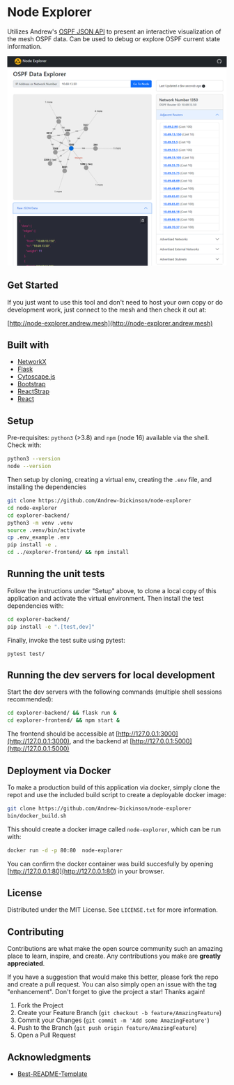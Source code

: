 
# Node Explorer

Utilizes Andrew's [OSPF JSON API](http://api.andrew.mesh/api/v1/ospf/linkdb) to present an interactive
visualization of the mesh OSPF data. Can be used to debug or explore OSPF current state information.

![A screenshot of the data explorer tool in use](/screenshots/img1.png?raw=true)

## Get Started

If you just want to use this tool and don't need to host your own copy or do development work,
just connect to the mesh and then check it out at: 

[http://node-explorer.andrew.mesh](http://node-explorer.andrew.mesh)

## Built with
- [NetworkX](https://networkx.org/)
- [Flask](https://flask.palletsprojects.com/en/2.3.x/)
- [Cytoscape.js](https://js.cytoscape.org/)
- [Bootstrap](https://getbootstrap.com/)
- [ReactStrap](https://reactstrap.github.io/)
- [React](https://react.dev/)

## Setup 

Pre-requisites: `python3` (>3.8) and `npm` (node 16) available via the shell. Check with:
```sh
python3 --version
node --version
```


Then setup by cloning, creating a virtual env, creating the `.env` file, and installing the dependencies
```sh
git clone https://github.com/Andrew-Dickinson/node-explorer
cd node-explorer
cd explorer-backend/
python3 -m venv .venv
source .venv/bin/activate
cp .env_example .env
pip install -e .
cd ../explorer-frontend/ && npm install
```

## Running the unit tests

Follow the instructions under "Setup" above, to clone a local copy of this application and activate
the virtual environment. Then install the test dependencies with:
```sh
cd explorer-backend/
pip install -e ".[test,dev]"
```

Finally, invoke the test suite using pytest:
```
pytest test/
```

## Running the dev servers for local development

Start the dev servers with the following commands (multiple shell sessions recommended):
```sh
cd explorer-backend/ && flask run &
cd explorer-frontend/ && npm start &
```

The frontend should be accessible at [http://127.0.0.1:3000](http://127.0.0.1:3000), and the backend at [http://127.0.0.1:5000](http://127.0.0.1:5000)

## Deployment via Docker

To make a production build of this application via docker, simply clone the repot and
use the included build script to create a deployable docker image:

```sh
git clone https://github.com/Andrew-Dickinson/node-explorer
bin/docker_build.sh
```

This should create a docker image called `node-explorer`, which can be run with:
```sh
docker run -d -p 80:80  node-explorer
```

You can confirm the docker container was build succesfully by opening [http://127.0.0.1:80](http://127.0.0.1:80) in your browser.

## License

Distributed under the MIT License. See `LICENSE.txt` for more information.

## Contributing

Contributions are what make the open source community such an amazing place to learn, inspire, and create. Any contributions you make are **greatly appreciated**.

If you have a suggestion that would make this better, please fork the repo and create a pull request. You can also simply open an issue with the tag "enhancement".
Don't forget to give the project a star! Thanks again!

1. Fork the Project
2. Create your Feature Branch (`git checkout -b feature/AmazingFeature`)
3. Commit your Changes (`git commit -m 'Add some AmazingFeature'`)
4. Push to the Branch (`git push origin feature/AmazingFeature`)
5. Open a Pull Request


## Acknowledgments
 * [Best-README-Template](https://github.com/othneildrew/Best-README-Template/)
